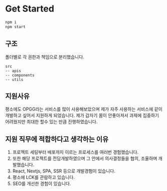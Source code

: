 # Get Started

```bash
npm i
npm start
```

## 구조

폴더별로 각 권한과 책임으로 분리했습니다.

```
src
-- apis
-- components
-- utils
```

## 지원사유

평소에도 OPGG라는 서비스를 많이 사용해보았으며 제가 자주 사용하는 서비스에 같이 개발하고 싶어서 지원하게 되었습니다.
제가 갑자기 몸이 안좋아져서 과제에 집중하기 어려웠지만 최대한 할수 있는 만큼 진행하였습니다.

## 지원 직무에 적합하다고 생각하는 이유

1. 프로젝트 세팅부터 배포까지 이르는 프로세스를 여러번 경험했습니다.
2. 또한 해당 프로젝트를 전담개발하였으며 그 안에서 의사결정들을 협의, 조율하며 개발했습니다.
3. React, Nextjs, SPA, SSR 등으로 개발경험이 있습니다.
4. 평소에 LCK를 관람하고 있습니다.
5. SEO를 개선한 경험이 있습니다.

